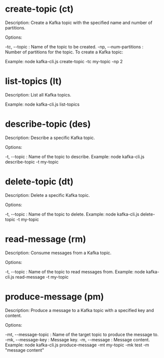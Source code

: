 # create-topic (ct)
Description: Create a Kafka topic with the specified name and number of partitions.

Options:

-tc, --topic <topicName>: Name of the topic to be created.
-np, --num-partitions <numPartitions>: Number of partitions for the topic.
 To create a Kafka topic:

 Example:
node kafka-cli.js create-topic -tc my-topic -np 2

# list-topics (lt)
Description: List all Kafka topics.

Example:
node kafka-cli.js list-topics

# describe-topic (des)
Description: Describe a specific Kafka topic.

Options:

-t, --topic <topicName>: Name of the topic to describe.
Example:
node kafka-cli.js describe-topic -t my-topic

# delete-topic (dt)
Description: Delete a specific Kafka topic.

Options:

-t, --topic <topicName>: Name of the topic to delete.
Example:
node kafka-cli.js delete-topic -t my-topic

# read-message (rm)
Description: Consume messages from a Kafka topic.

Options:

-t, --topic <topicName>: Name of the topic to read messages from.
Example:
node kafka-cli.js read-message -t my-topic

# produce-message (pm)
Description: Produce a message to a Kafka topic with a specified key and content.

Options:

-mt, --message-topic <topicName>: Name of the target topic to produce the message to.
-mk, --message-key <key>: Message key.
-m, --message <message>: Message content.
Example:
node kafka-cli.js produce-message -mt my-topic -mk test -m "message content"